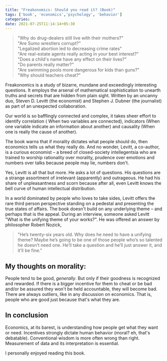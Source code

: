```yaml
---
title: "Freakonomics: Should you read it? (Book)"
tags: ['book', 'economics','psychology', 'behavior']
categories: 
date: 2021-07-25T11:14:14+05:30
---
```


> "Why do drug-dealers still live with their mothers?"  
> "Are Sumo wrestlers corrupt?"   
> "Legalized abortion led to decreasing crime rates"  
> "Are real-estate agents really acting in _your_ best interest?"  
> "Does a child's name have any effect on their lives?"   
> "Do parents really matter?"    
> "Are swimming pools more dangerous for kids than guns?"   
> "Why should teachers cheat?"    

Freakonomics is a study of bizarre, mundane and exceedingly interesting questions. It employs the arsenal of mathematical sophistication to unearth truths and secrets that are hidden from plain sight. Written by an uncanny duo, Steven D. Levitt (the economist) and Stephen J. Dubner (the journalist) as part of an unexpected collaboration.  

Our world is so bafflingly connected and complex, it takes sheer effort to identify correlation ( When two variables are connected), indicators (When one variable indicate an information about another) and causality (When one is really the cause of another).  

The book warns that if morality dictates what people should do, then economics tells us what they really do. And no wonder, Levitt, a co-author, is a curious economist &ndash; a breed of closed-society intellegentsia who are trained to worship rationality over morality, prudence over emotions and numbers over talks because people may lie, numbers don't.  

Yes, Levitt is all that but more. He asks a lot of questions. His questions are a strange assortment of irrelevant (apparently) and outrageous. He had his share of unpleasantness and scorn because after all, even Levitt knows the bell curve of human intellectual distribution.    

In a world dominated by people who loves to take sides, Levitt offers the rare third person perspective standing on a pedestal and presenting the true states of affairs. The book doesn't build on any underlying theme &ndash; and perhaps that is the appeal. During an interview, someone asked Levitt "What is the unifying theme of your works?". He was offered an answer by philosopher Robert Nozick, 
> "He’s twenty-six years old. Why does he need to have a unifying theme? Maybe he’s going to be one of those people who’s so talented he doesn’t need one. He’ll take a question and he’ll just answer it, and it’ll be fine.”  

## My thoughts on morality:

People tend to be good, _generally_. But only if their goodness is recognized and rewarded. If there is a bigger incentive for them to cheat or be bad and/or be assured they won't be held accountable, they will become bad. 
There are always outliers, like in any discussion on economics. That is, people who are good just because that's what they are.

## In conclusion  

Economics, at its barest, is understanding how people get what they want or need. Incentives strongly dictate human behavior (moral? eh, that's debatable). Conventional wisdom is more often wrong than right. Measurement of data and its interpretation is essential.  

I personally enjoyed reading this book.   

